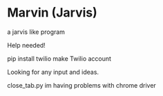# Marvin (Jarvis)
a jarvis like program

Help needed!


pip install twilio
make Twilio account

Looking for any input and ideas.


close_tab.py im having problems with chrome driver
